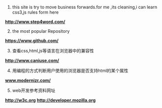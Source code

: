 

1. this site is try to move business forwards.for me ,its cleaning,i can learn css3,js rules form here

 **http://www.step4word.com/**
 
 
 
 2. the most popular Repository
 
 **https://www.github.com/**
 
 
 3. 查看css,html,js等语言在浏览器中的兼容性
 
 **http://www.caniuse.com/**
 
 4. 用编程的方式判断用户使用的浏览器是否支持html的某个属性
 
 **www.modernizr.com/**
 
 5. web开发参考资料网址
  
  **http://w3c.org**
  **http://developer.mozilla.org**
 
 